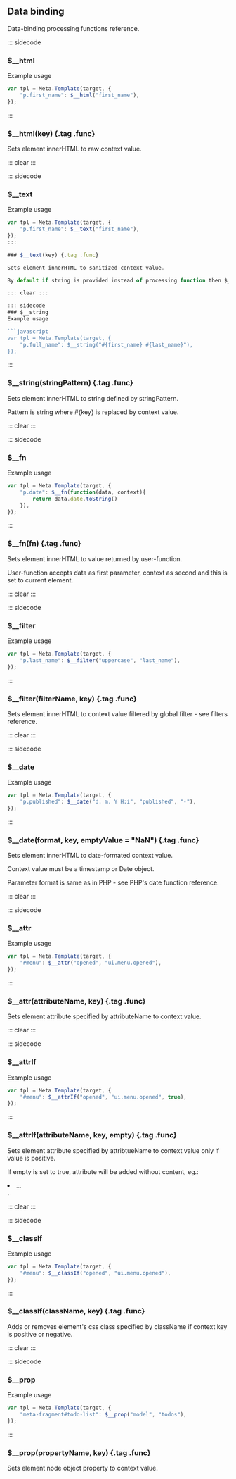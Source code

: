 ## Data binding

Data-binding processing functions reference.

::: sidecode
### $__html
Example usage

```javascript
var tpl = Meta.Template(target, {
    "p.first_name": $__html("first_name"),
});
```
:::

### $__html(key) {.tag .func}

Sets element innerHTML to raw context value.

::: clear :::

::: sidecode
### $__text
Example usage

```javascript
var tpl = Meta.Template(target, {
    "p.first_name": $__text("first_name"),
});
:::

### $__text(key) {.tag .func}

Sets element innerHTML to sanitized context value.

By default if string is provided instead of processing function then $__text is used.

::: clear :::

::: sidecode
### $__string
Example usage

```javascript
var tpl = Meta.Template(target, {
    "p.full_name": $__string("#{first_name} #{last_name}"),
});
```
:::

### $__string(stringPattern) {.tag .func}

Sets element innerHTML to string defined by stringPattern.

Pattern is string where #{key} is replaced by context value.

::: clear :::

::: sidecode
### $__fn
Example usage

```javascript
var tpl = Meta.Template(target, {
    "p.date": $__fn(function(data, context){
        return data.date.toString()
    }),
});
```
:::

### $__fn(fn) {.tag .func}

Sets element innerHTML to value returned by user-function.

User-function accepts data as first parameter, context as second and this is set to current element.

::: clear :::

::: sidecode
### $__filter
Example usage

```javascript
var tpl = Meta.Template(target, {
    "p.last_name": $__filter("uppercase", "last_name"),
});
```
:::

### $__filter(filterName, key) {.tag .func}

Sets element innerHTML to context value filtered by global filter - see filters reference.

::: clear :::

::: sidecode
### $__date
Example usage

```javascript
var tpl = Meta.Template(target, {
    "p.published": $__date("d. m. Y H:i", "published", "-"),
});
```
:::

### $__date(format, key, emptyValue = "NaN") {.tag .func}

Sets element innerHTML to date-formated context value.

Context value must be a timestamp or Date object.

Parameter format is same as in PHP - see PHP's date function reference.

::: clear :::

::: sidecode
### $__attr
Example usage

```javascript
var tpl = Meta.Template(target, {
    "#menu": $__attr("opened", "ui.menu.opened"),
});
```
:::

### $__attr(attributeName, key) {.tag .func}

Sets element attribute specified by attributeName to context value.

::: clear :::

::: sidecode
### $__attrIf
Example usage

```javascript
var tpl = Meta.Template(target, {
    "#menu": $__attrIf("opened", "ui.menu.opened", true),
});
```
:::

### $__attrIf(attributeName, key, empty) {.tag .func}

Sets element attribute specified by attribtueName to context value only if value is positive.

If empty is set to true, attribute will be added without content, eg.: <li completed>...</li>.

::: clear :::

::: sidecode
### $__classIf
Example usage

```javascript
var tpl = Meta.Template(target, {
    "#menu": $__classIf("opened", "ui.menu.opened"),
});
```
:::

### $__classIf(className, key) {.tag .func}

Adds or removes element's css class specified by className if context key is positive or negative.

::: clear :::

::: sidecode
### $__prop
Example usage

```javascript
var tpl = Meta.Template(target, {
    "meta-fragment#todo-list": $__prop("model", "todos"),
});
```
:::

### $__prop(propertyName, key) {.tag .func}

Sets element node object property to context value.
